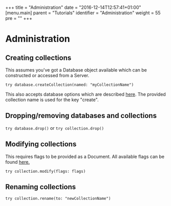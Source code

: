 +++
title = "Administration"
date = "2016-12-14T12:57:41+01:00"
[menu.main]
  parent = "Tutorials"
  identifier = "Administration"
  weight = 55
  pre = "<i class='fa'></i>"
+++

# Administration

## Creating collections

This assumes you've got a Database object available which can be constructed or accessed from a Server.

`try database.createCollection(named: "myCollectionName")`

This also accepts database options which are described [here](https://docs.mongodb.com/v3.2/reference/command/create/#definition). The provided collection name is used for the key "create".

## Dropping/removing databases and collections

`try database.drop()` or `try collection.drop()`

## Modifying collections

This requires flags to be provided as a Document.
All available flags can be found [here.](https://docs.mongodb.com/manual/reference/command/collMod/#flags)

`try collection.modify(flags: flags)`

## Renaming collections

`try collection.rename(to: "newCollectionName")`
